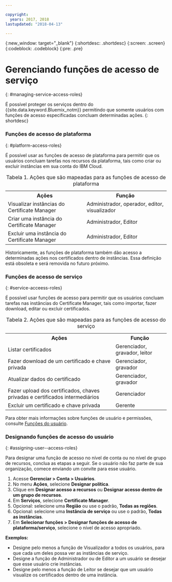 ```yaml
---

copyright:
  years: 2017, 2018
lastupdated: "2018-04-13"

---
```

{:new_window: target="_blank"}
{:shortdesc: .shortdesc}
{:screen: .screen}
{:codeblock: .codeblock}
{:pre: .pre}

# Gerenciando funções de acesso de serviço
{: #managing-service-access-roles}

É possível proteger os serviços dentro do {{site.data.keyword.Bluemix_notm}} permitindo que somente usuários com funções de acesso especificadas concluam determinadas ações.
{: shortdesc}

### Funções de acesso de plataforma
{: #platform-access-roles}

É possível usar as funções de acesso de plataforma para permitir que os usuários concluam tarefas nos recursos da plataforma, tais como criar ou excluir instâncias em sua conta do IBM Cloud.

<table>
<caption> Tabela 1. Ações que são mapeadas para as funções de acesso de plataforma</caption>
  <tr>
    <th> Ações </th>
    <th> Função </th>
  </tr>
  <tr>
    <td>Visualizar instâncias do Certificate Manager</td>
    <td> Administrador, operador, editor, visualizador </td>
  </tr>
  <tr>
    <td>Criar uma instância do Certificate Manager</td>
    <td> Administrador, Editor </td>
  </tr>
  <tr>
    <td>Excluir uma instância do Certificate Manager</td>
    <td> Administrador, Editor </td>
  </tr>
</table>

Historicamente, as funções de plataforma também dão acesso a determinadas ações nos certificados dentro de instâncias. Essa definição está obsoleta e será removida no futuro próximo.

### Funções de acesso de serviço
{: #service-acceess-roles}

É possível usar funções de acesso para permitir que os usuários concluam tarefas nas instâncias do Certificate Manager, tais como importar, fazer download, editar ou excluir certificados.

<table>
<caption> Tabela 2. Ações que são mapeadas para as funções de acesso do serviço</caption>
  <tr>
    <th> Ações </th>
    <th> Função </th>
  </tr>
  <tr>
    <td>Listar certificados</td>
    <td> Gerenciador, gravador, leitor</td>
  </tr>
  <tr>
    <td>Fazer download de um certificado e chave privada </td>
    <td> Gerenciador, gravador</td>
  </tr>
  <tr>
    <td>Atualizar dados do certificado</td>
    <td> Gerenciador, gravador</td>
  </tr>
  <tr>
    <td>Fazer upload dos certificados, chaves privadas e certificados intermediários </td>
    <td> Gerenciador  </td>
  </tr>
  <tr>
    <td>Excluir um certificado e chave privada </td>
    <td> Gerente </td>
  </tr>
</table>


Para obter mais informações sobre funções de usuário e permissões, consulte
[Funções do usuário](/docs/iam/users_roles.html#userroles).

### Designando funções de acesso do usuário
{: #assigning-user--access-roles}

Para designar uma função de acesso no nível de conta ou no nível de grupo de recursos, conclua as etapas a seguir.
Se o usuário não faz parte de sua organização, comece enviando um convite para esse usuário.

1. Acesse **Gerenciar > Conta > Usuários**.
2. No menu **Ações**, selecione **Designar política**.
3. Clique em **Designar acesso a recursos** ou **Designar acesso dentro de um grupo de recursos**.
4. Em **Serviços**, selecione **Certificate Manager**.
5. Opcional: selecione uma **Região** ou use o padrão, **Todas as regiões**.
6. Opcional: selecione uma **Instância de serviço** ou use o padrão, **Todas as instâncias**.
7. Em **Selecionar funções > Designar funções de acesso de plataforma/serviço**, selecione o nível de acesso apropriado.

**Exemplos:**
* Designe pelo menos a função de Visualizador a todos os usuários, para que cada um deles possa ver as instâncias de serviço. 
* Designe a função de Administrador ou de Editor a um usuário se desejar que esse usuário crie instâncias. 
* Designe pelo menos a função de Leitor se desejar que um usuário visualize os certificados dentro de uma instância.

